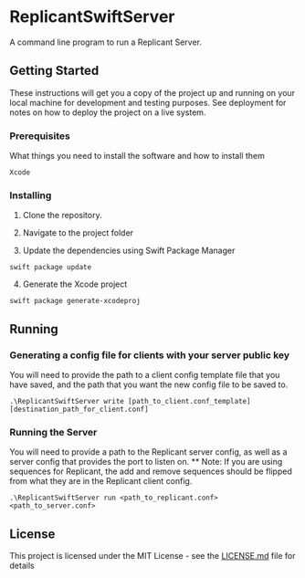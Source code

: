 # ReplicantSwiftServer

A command line program to run a Replicant Server.

## Getting Started

These instructions will get you a copy of the project up and running on your local machine for development and testing purposes. See deployment for notes on how to deploy the project on a live system.

### Prerequisites

What things you need to install the software and how to install them

```
Xcode
```

### Installing

1. Clone the repository.

2. Navigate to the project folder

3. Update the dependencies using Swift Package Manager
```
swift package update
```
4. Generate the Xcode project
```
swift package generate-xcodeproj
```


## Running


### Generating a config file for clients with your server public key

You will need to provide the path to a client config template file that you have saved, and the path that you want the new config file to be saved to.

```
.\ReplicantSwiftServer write [path_to_client.conf_template] [destination_path_for_client.conf]
```

### Running the Server

You will need to provide a path to the Replicant server config, as well as a server config that provides the port to listen on.
** Note: If you are using sequences for Replicant, the add and remove sequences should be flipped from what they are in the Replicant client config. 

```
.\ReplicantSwiftServer run <path_to_replicant.conf> <path_to_server.conf>
```


## License

This project is licensed under the MIT License - see the [LICENSE.md](LICENSE.md) file for details


